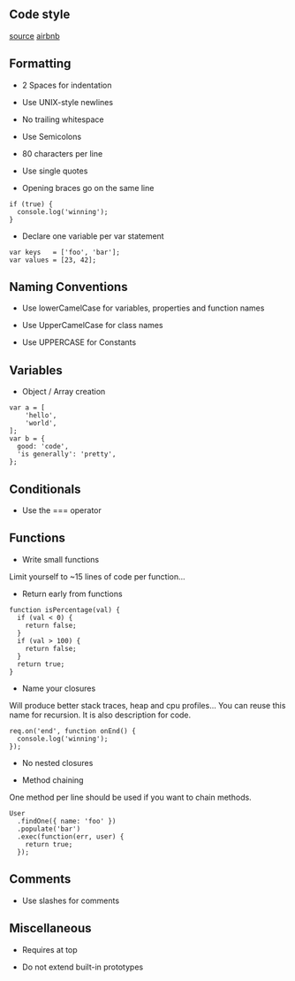 Code style
-

[source](https://github.com/felixge/node-style-guide)
[airbnb](https://github.com/airbnb/javascript)

## Formatting

* 2 Spaces for indentation

* Use UNIX-style newlines

* No trailing whitespace

* Use Semicolons

* 80 characters per line

* Use single quotes

* Opening braces go on the same line

````
if (true) {
  console.log('winning');
}
````

* Declare one variable per var statement

````
var keys   = ['foo', 'bar'];
var values = [23, 42];
````

## Naming Conventions

* Use lowerCamelCase for variables, properties and function names

* Use UpperCamelCase for class names

* Use UPPERCASE for Constants

## Variables

* Object / Array creation

````
var a = [
    'hello',
    'world',
];
var b = {
  good: 'code',
  'is generally': 'pretty',
};
````

## Conditionals

* Use the === operator

## Functions

* Write small functions

Limit yourself to ~15 lines of code per function...

* Return early from functions

````
function isPercentage(val) {
  if (val < 0) {
    return false;
  }
  if (val > 100) {
    return false;
  }
  return true;
}
````

* Name your closures

Will produce better stack traces, heap and cpu profiles...
You can reuse this name for recursion.
It is also description for code.

````
req.on('end', function onEnd() {
  console.log('winning');
});
````

* No nested closures

* Method chaining

One method per line should be used if you want to chain methods.

````
User
  .findOne({ name: 'foo' })
  .populate('bar')
  .exec(function(err, user) {
    return true;
  });
````

## Comments

* Use slashes for comments

## Miscellaneous

* Requires at top

* Do not extend built-in prototypes

